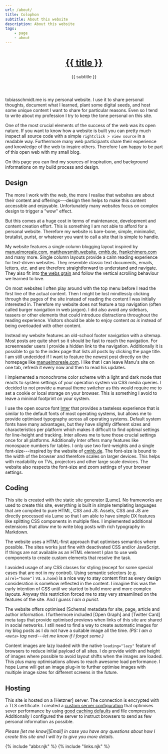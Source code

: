 ```yaml
---
url: /about/
title: Colophon
subtitle: About this website
description: About this website
tags:
    - page
    - about
---
```


<header>

# [{{ title }}](/)

{{ subtitle }}

</header>

tobiasschmidt.me is my personal website. I use it to share personal thoughts, document what I learned, plant some digital seeds, and host some unique content I want to share for particular reasons. Even so I tend to write about my profession I try to keep the tone personal on this site.

One of the most crucial elements of the success of the web was its open nature. If you want to know how a website is built you can pretty much inspect all source code with a simple `rightclick > view source` in a readable way. Furthermore many web participants share their experience and knowledge of the web to inspire others. Therefore I am happy to be part of this open web with my small blog.

On this page you can find my sources of inspiration, and background informations on my build process and design.

<section>

## Design

The more I work with the web, the more I realise that websites are about their content and offerings---design then helps to make this content accessible and enjoyable. Unfortunately many websites focus on complex design to trigger a "wow" effect.

But this comes at a huge cost in terms of maintenance, development and content creation effort. This is something I am not able to afford for a personal website. Therefore my website is bare-bone, simple, minimalist, brutalist, purist, or whatever you want to call a site that is simple to handle.

My website features a single column blogging layout inspired by [manuelmoreale.com](https://manuelmoreale.com/), [matthewsmith.website](https://matthewsmith.website/), [cmhb.de](https://cmhb.de/), [frankchimero.com](https://frankchimero.com/) and many more. Single column layouts provide a calm reading experience for text-driven websites. They resemble classic text documents, emails, letters, etc. and are therefore straightforward to understand and navigate. They also fit into [the webs grain](https://frankchimero.com/blog/2015/the-webs-grain/) and follow the vertical scrolling behaviour we learned to love.

On most websites I often play around with the top menu before I read the first line of the actual content. Then I might be lost mindlessly clicking through the pages of the site instead of reading the content I was initially interested in. Therefore my website does not feature a top navigation (often called burger navigation in web jargon). I did also avoid any sidebars, teasers or other elements that could introduce distractions throughout the reading experience. Visitors should be able to enjoy content _as is_ instead of being overloaded with other content.

Instead my website features an old-school footer navigation with a sitemap. Most posts are quite short so it should be fast to reach the navigation. For screenreader users I provide a hidden link to the navigation. Additionally it is possible to go to the index page that lists all posts by clicking the page title. I am still undecided if I want to feature the newest post directly on the homepage like [manuelmoreale.com](https://manuelmoreale.com/). I like that I can leave Manu's site on one tab, refresh it every now and then to read his updates.

I implemented a monochrome color scheme with a light and dark mode that reacts to system settings of your operation system via CSS media queries. I decided to not provide a manual theme switcher as this would require me to set a cookie or local storage on your browser. This is something I avoid to leave a minimal footprint on your system.

I use the open source font [Inter](https://rsms.me/inter/) that provides a tasteless experience that is similar to the default fonts of most operating systems, but allows me to provide optimised typography across all operating systems. Default system fonts have many advantages, but they have slightly different sizes and characteristics per platform which makes it difficult to find optimal settings for line-height and tracking. Inter allows me to tune those crucial settings once for all platforms. Additionally Inter offers many features like monospace numbers for tables. I only use two font-weights and a single font-size---inspired by the website of [cmhb.de](https://cmhb.de/). The font-size is bound to the width of the browser and therefore scales on larger devices. This helps with readability on TVs, projectors and other large scale devices. The website also respects the font-size and zoom settings of your browser settings.

</section><section>

## Coding

This site is created with the static site generator [Lume]. No frameworks are used to create this site, everything is built in simple templating languages that are compiled to pure HTML, CSS and JS. Assets, CSS and JS are directly processed via Lume so that I am able to have simple DX features like splitting CSS components in multiple files. I implemented additional extensions that allow me to write blog posts with rich typography in Markdown.

The website uses a HTML-first approach that optimises semantics where possible. The sites works just fine with deactivated CSS and/or JavaScript. If things are not available as an HTML element I plan to use web components to create custom elements that resolve the task.

I avoided usage of any CSS classes for styling (except for some special cases that are not in my control). Using semantic selectors (e.g. `a[rel="home"]` vs. `a.home`) is a nice way to stay content first as every design consideration is somehow reflected in the content. I imagine this was the early intention of CSS until we started to build more and more complex layouts. Anyway this restriction forced me to stay very streamlined on the features of the site. And _I guess I am a purist._

The website offers optimised [Schema] metadata for site, page, article and author information. I furthermore included [Open Graph] and [Twitter Card] meta tags that provide optimised previews when links of this site are shared in social networks. I still need to find a way to create automatic images for my blog posts as I do not have a suitable image all the time. _(PS: I am a `<meta>` tag nerd---let me know if I forgot some.)_

Content images are lazy loaded with the native `loading="lazy"` feature of browsers to reduce initial payload of all sites. I do provide width and height of images where possible to avoid layout shifts when the images are loaded. This plus many optimisations allows to reach awesome load performance. I hope Lume will get an image plug-in to further optimise images with multiple image sizes for different screens in the future.

</section><section>

## Hosting

This site is hosted on a [Hetzner] server. The connection is encrypted with a TLS certificate. I created a [custom server configuration](/server/) that optimises sever performance by using [good caching defaults](https://web.dev/love-your-cache/) and file compression. Additionally I configured the server to instruct browsers to send as few personal information as possible.

</section>

<footer>

_Please [let me know][Email] in case you have any questions about how I create this site and I will try to give you more details._

</footer>

{% include "abbr.njk" %}
{% include "links.njk" %}
